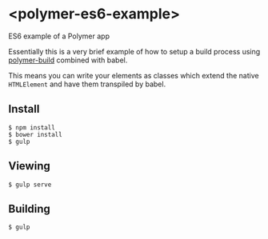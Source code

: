 # \<polymer-es6-example\>

ES6 example of a Polymer app

Essentially this is a very brief example of how to setup a build process using [polymer-build](https://github.com/polymer/polymer-build) combined with babel.

This means you can write your elements as classes which extend the native `HTMLElement` and have them transpiled by babel.

## Install

```
$ npm install
$ bower install
$ gulp
```

## Viewing

```
$ gulp serve
```

## Building

```
$ gulp
```
